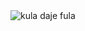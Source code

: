<!DOCTYPE html>
<html lang="pl">
<head>
    <meta charset="UTF-8">
    <meta name="viewport" content="width=device-width, initial-scale=1.0">
    <title>Ja</title>
</head>
<body>

<img src="ja2.gif" alt="kula daje fula">

</body>
</html>
